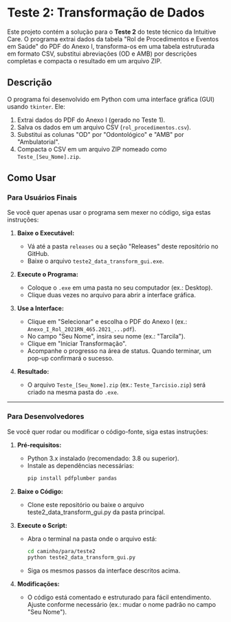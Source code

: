 # Teste 2: Transformação de Dados

Este projeto contém a solução para o **Teste 2** do teste técnico da Intuitive Care. O programa extrai dados da tabela "Rol de Procedimentos e Eventos em Saúde" do PDF do Anexo I, transforma-os em uma tabela estruturada em formato CSV, substitui abreviações (OD e AMB) por descrições completas e compacta o resultado em um arquivo ZIP.

## Descrição
O programa foi desenvolvido em Python com uma interface gráfica (GUI) usando `tkinter`. Ele:
1. Extrai dados do PDF do Anexo I (gerado no Teste 1).
2. Salva os dados em um arquivo CSV (`rol_procedimentos.csv`).
3. Substitui as colunas "OD" por "Odontológico" e "AMB" por "Ambulatorial".
4. Compacta o CSV em um arquivo ZIP nomeado como `Teste_[Seu_Nome].zip`.

## Como Usar

### Para Usuários Finais
Se você quer apenas usar o programa sem mexer no código, siga estas instruções:

1. **Baixe o Executável:**
   - Vá até a pasta `releases` ou a seção "Releases" deste repositório no GitHub.
   - Baixe o arquivo `teste2_data_transform_gui.exe`.

2. **Execute o Programa:**
   - Coloque o `.exe` em uma pasta no seu computador (ex.: Desktop).
   - Clique duas vezes no arquivo para abrir a interface gráfica.

3. **Use a Interface:**
   - Clique em "Selecionar" e escolha o PDF do Anexo I (ex.: `Anexo_I_Rol_2021RN_465.2021_...pdf`).
   - No campo "Seu Nome", insira seu nome (ex.: "Tarcila").
   - Clique em "Iniciar Transformação".
   - Acompanhe o progresso na área de status. Quando terminar, um pop-up confirmará o sucesso.

4. **Resultado:**
   - O arquivo `Teste_[Seu_Nome].zip` (ex.: `Teste_Tarcisio.zip`) será criado na mesma pasta do `.exe`.
--------------------------------------------------------------------------------------------------------------
### Para Desenvolvedores
Se você quer rodar ou modificar o código-fonte, siga estas instruções:

1. **Pré-requisitos:**
   - Python 3.x instalado (recomendado: 3.8 ou superior).
   - Instale as dependências necessárias:
     ```bash
     pip install pdfplumber pandas
     
2. **Baixe o Código:**
   - Clone este repositório ou baixe o arquivo teste2_data_transform_gui.py da pasta principal.
     
3. **Execute o Script:**
   - Abra o terminal na pasta onde o arquivo está:
     ```bash
     cd caminho/para/teste2
     python teste2_data_transform_gui.py
    - Siga os mesmos passos da interface descritos acima.
  
4. **Modificações:**
   - O código está comentado e estruturado para fácil entendimento. Ajuste conforme necessário (ex.: mudar o nome padrão no campo "Seu Nome").
